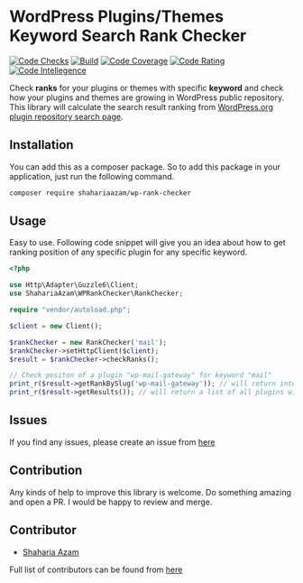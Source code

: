# WordPress Plugins/Themes Keyword Search Rank Checker

[![Code Checks](https://github.com/shahariaazam/wp-rank-checker/workflows/Code-Checks/badge.svg)](https://github.com/shahariaazam/wp-rank-checker/actions?query=workflow%3ACode-Checks)
[![Build](https://scrutinizer-ci.com/g/shahariaazam/wp-rank-checker/badges/build.png)](https://scrutinizer-ci.com/g/shahariaazam/wp-rank-checker)
[![Code Coverage](https://scrutinizer-ci.com/g/shahariaazam/wp-rank-checker/badges/coverage.png)](https://scrutinizer-ci.com/g/shahariaazam/wp-rank-checker)
[![Code Rating](https://scrutinizer-ci.com/g/shahariaazam/wp-rank-checker/badges/quality-score.png)](https://scrutinizer-ci.com/g/shahariaazam/wp-rank-checker)
[![Code Intellegence](https://scrutinizer-ci.com/g/shahariaazam/wp-rank-checker/badges/code-intelligence.svg)](https://scrutinizer-ci.com/g/shahariaazam/wp-rank-checker)

Check **ranks** for your plugins or themes with specific **keyword** and check how your plugins and themes are growing in WordPress public repository.
This library will calculate the search result ranking from [WordPress.org plugin repository search page](https://wordpress.org/plugins/search/mail/).

## Installation

You can add this as a composer package. So to add this package in your application, just
run the following command.

```bash
composer require shahariaazam/wp-rank-checker
```

## Usage

Easy to use. Following code snippet will give you an idea about how to get ranking position
of any specific plugin for any specific keyword.

```php
<?php

use Http\Adapter\Guzzle6\Client;
use ShahariaAzam\WPRankChecker\RankChecker;

require "vendor/autoload.php";

$client = new Client();

$rankChecker = new RankChecker('mail');
$rankChecker->setHttpClient($client);
$result = $rankChecker->checkRanks();

// Check positon of a plugin "wp-mail-gateway" for keyword "mail"
print_r($result->getRankBySlug('wp-mail-gateway')); // will return integer
print_r($result->getResults()); // will return a list of all plugins with search result position
```

## Issues

If you find any issues, please create an issue from [here](https://github.com/shahariaazam/wp-rank-checker/issues/new)

## Contribution

Any kinds of help to improve this library is welcome. Do something amazing and open a PR. I would be happy
to review and merge.

## Contributor

- [Shaharia Azam](https://github.com/shahariaazam)

Full list of contributors can be found from [here](https://github.com/shahariaazam/wp-rank-checker/graphs/contributors)